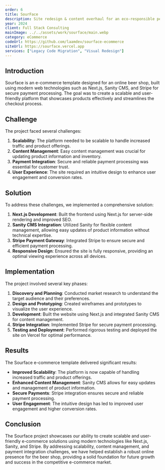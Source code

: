 ```yaml
---
order: 6
title: SourFace
description: Site redesign & content overhaul for an eco-responsible personal care brand.
year: 2024
client: Full Stack Consulting
mainImage: ../../assets/work/sourface/main.webp
category: eCommerce
codeUrl: https://github.com/laamdev/sourface-ecommerce
siteUrl: https://sourface.vercel.app
services: ["Legacy Code Migration", "Visual Redesign"]
---
```


## Introduction

Sourface is an e-commerce template designed for an online beer shop, built using modern web technologies such as Next.js, Sanity CMS, and Stripe for secure payment processing. The goal was to create a scalable and user-friendly platform that showcases products effectively and streamlines the checkout process.

## Challenge

The project faced several challenges:

1. **Scalability**: The platform needed to be scalable to handle increased traffic and product offerings.
2. **Content Management**: Easy content management was crucial for updating product information and inventory.
3. **Payment Integration**: Secure and reliable payment processing was essential for customer trust.
4. **User Experience**: The site required an intuitive design to enhance user engagement and conversion rates.

## Solution

To address these challenges, we implemented a comprehensive solution:

1. **Next.js Development**: Built the frontend using Next.js for server-side rendering and improved SEO.
2. **Sanity CMS Integration**: Utilized Sanity for flexible content management, allowing easy updates of product information without technical expertise.
3. **Stripe Payment Gateway**: Integrated Stripe to ensure secure and efficient payment processing.
4. **Responsive Design**: Ensured the site is fully responsive, providing an optimal viewing experience across all devices.

## Implementation

The project involved several key phases:

1. **Discovery and Planning**: Conducted market research to understand the target audience and their preferences.
2. **Design and Prototyping**: Created wireframes and prototypes to visualize the user experience.
3. **Development**: Built the website using Next.js and integrated Sanity CMS for content management.
4. **Stripe Integration**: Implemented Stripe for secure payment processing.
5. **Testing and Deployment**: Performed rigorous testing and deployed the site on Vercel for optimal performance.

## Results

The Sourface e-commerce template delivered significant results:

- **Improved Scalability**: The platform is now capable of handling increased traffic and product offerings.
- **Enhanced Content Management**: Sanity CMS allows for easy updates and management of product information.
- **Secure Payments**: Stripe integration ensures secure and reliable payment processing.
- **User Engagement**: The intuitive design has led to improved user engagement and higher conversion rates.

## Conclusion

The Sourface project showcases our ability to create scalable and user-friendly e-commerce solutions using modern technologies like Next.js, Sanity, and Stripe. By addressing scalability, content management, and payment integration challenges, we have helped establish a robust online presence for the beer shop, providing a solid foundation for future growth and success in the competitive e-commerce market.
